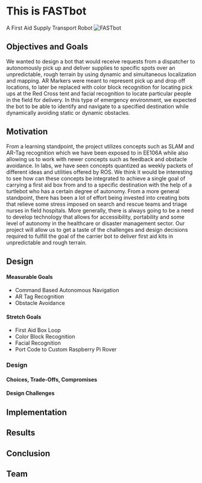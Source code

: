 # This is FASTbot 
A First Aid Supply Transport Robot
![FASTbot](https://1712507217.rsc.cdn77.org/wp-content/uploads/2016/08/medical-robot.jpg)


## Objectives and Goals

We wanted to design a bot that would receive requests from a dispatcher to autonomously pick up and deliver supplies to specific spots over an unpredictable, rough terrain by using dynamic and simultaneous localization and mapping.  AR Markers were meant to represent pick up and drop off locations,  to later be replaced with color block recognition for locating pick ups at the Red Cross tent and facial recognition to locate particular people in the field for delivery.  In this type of emergency environment, we expected the bot to be able to identify and navigate to a specified destination while dynamically avoiding static or dynamic obstacles. 


## Motivation

From a learning standpoint, the project utilizes concepts such as SLAM and AR-Tag recognition which we have been exposed to in EE106A while also allowing us to work with newer concepts such as feedback and obstacle avoidance.
In labs, we have seen concepts quantized as weekly packets of different ideas and utilities offered by ROS. We think it would be interesting to see how can these concepts be integrated to achieve a single goal of carrying a first aid box from and to a specific destination with the help of a turtlebot who has a certain degree of autonomy. 
From a more general standpoint, there has been a lot of effort being invested into creating bots that relieve some stress imposed on search and rescue teams and triage nurses in field hospitals. More generally, there is always going to be a need to develop technology that allows for accessibility, portability and some level of autonomy in the healthcare or disaster management sector. Our project will allow us to get a taste of the challenges and design decisions required to fulfill the goal of the carrier bot to deliver first aid kits in unpredictable and rough terrain. 

## Design
#### Measurable Goals
- Command Based Autonomous Navigation
- AR Tag Recognition
- Obstacle Avoidance
#### Stretch Goals
- First Aid Box Loop
- Color Block Recognition
- Facial Recognition
- Port Code to Custom Raspberry Pi Rover

### Design 

#### Choices, Trade-Offs, Compromises

#### Design Challenges 

## Implementation

## Results

## Conclusion

## Team
